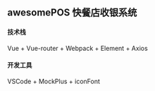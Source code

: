 ## awesomePOS 快餐店收银系统

#### 技术栈
Vue + Vue-router + Webpack + Element + Axios 

#### 开发工具
VSCode + MockPlus + iconFont  